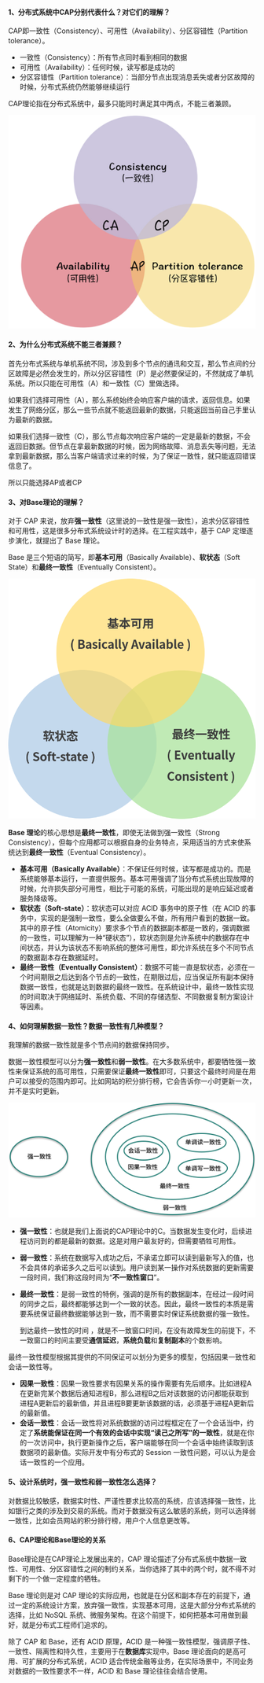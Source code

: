 #### 1、分布式系统中CAP分别代表什么？对它们的理解？

CAP即一致性（Consistency）、可用性（Availability）、分区容错性（Partition tolerance）。

- 一致性（Consistency）：所有节点同时看到相同的数据
- 可用性（Availability）：任何时候，读写都是成功的
- 分区容错性（Partition tolerance）：当部分节点出现消息丢失或者分区故障的时候，分布式系统仍然能够继续运行

CAP理论指在分布式系统中，最多只能同时满足其中两点，不能三者兼顾。

![cap](分布式系统CAP理论.assets/cap.png)

#### 2、为什么分布式系统不能三者兼顾？

首先分布式系统与单机系统不同，涉及到多个节点的通讯和交互，那么节点间的分区故障是必然会发生的，所以分区容错性（P）是必然要保证的，不然就成了单机系统。所以只能在可用性（A）和一致性（C）里做选择。

如果我们选择可用性（A），那么系统始终会响应客户端的请求，返回信息。如果发生了网络分区，那么一些节点就不能返回最新的数据，只能返回当前自己手里认为最新的数据。

如果我们选择一致性（C），那么节点每次响应客户端的一定是最新的数据，不会返回旧数据。但节点在拿最新数据的时候，因为网络故障、消息丢失等问题，无法拿到最新数据，那么当客户端请求过来的时候，为了保证一致性，就只能返回错误信息了。

所以只能选择AP或者CP

#### 3、对Base理论的理解？

对于 CAP 来说，放弃**强一致性**（这里说的一致性是强一致性），追求分区容错性和可用性，这是很多分布式系统设计时的选择。在工程实践中，基于 CAP 定理逐步演化，就提出了 Base 理论。

Base 是三个短语的简写，即**基本可用**（Basically Available）、**软状态**（Soft State）和**最终一致性**（Eventually Consistent）。

![img](分布式系统CAP理论.assets/Base.png)

**Base 理论**的核心思想是**最终一致性**，即使无法做到强一致性（Strong Consistency），但每个应用都可以根据自身的业务特点，采用适当的方式来使系统达到**最终一致性**（Eventual Consistency）。

- **基本可用（Basically Available）**：不保证任何时候，读写都是成功的。而是系统能够基本运行，一直提供服务。基本可用强调了当分布式系统出现故障的时候，允许损失部分可用性，相比于可能的系统，可能出现的是响应延迟或者服务降级等。
- **软状态（Soft-state）**：软状态可以对应 ACID 事务中的原子性（在 ACID 的事务中，实现的是强制一致性，要么全做要么不做，所有用户看到的数据一致。其中的原子性（Atomicity）要求多个节点的数据副本都是一致的，强调数据的一致性，可以理解为一种“硬状态”），软状态则是允许系统中的数据存在中间状态，并认为该状态不影响系统的整体可用性，即允许系统在多个不同节点的数据副本存在数据延时。
- **最终一致性（Eventually Consistent）**：数据不可能一直是软状态，必须在一个时间期限之后达到各个节点的一致性，在期限过后，应当保证所有副本保持数据一致性，也就是达到数据的最终一致性。在系统设计中，最终一致性实现的时间取决于网络延时、系统负载、不同的存储选型、不同数据复制方案设计等因素。

#### 4、如何理解数据一致性？数据一致性有几种模型？

我理解的数据一致性就是多个节点间的数据保持同步。

数据一致性模型可以分为**强一致性**和**弱一致性**。在大多数系统中，都要牺牲强一致性来保证系统的高可用性，只需要保证**最终一致性**即可，只要这个最终时间是在用户可以接受的范围内即可。比如网站的积分排行榜，它会告诉你一小时更新一次，并不是实时更新。

![img](分布式系统CAP理论.assets/Consistency.png)

- **强一致性**：也就是我们上面说的CAP理论中的C。当数据发生变化时，后续进程访问到的都是最新的数据。这是对用户最友好的，但需要牺牲可用性。

- **弱一致性**：系统在数据写入成功之后，不承诺立即可以读到最新写入的值，也不会具体的承诺多久之后可以读到。用户读到某一操作对系统数据的更新需要一段时间，我们称这段时间为“**不一致性窗口**”。

- **最终一致性**：是弱一致性的特例，强调的是所有的数据副本，在经过一段时间的同步之后，最终都能够达到一个一致的状态。因此，最终一致性的本质是需要系统保证最终数据能够达到一致，而不需要实时保证系统数据的强一致性。

  到达最终一致性的时间 ，就是不一致窗口时间，在没有故障发生的前提下，不一致窗口的时间主要受**通信延迟**，**系统负载**和**复制副本**的个数影响。

最终一致性模型根据其提供的不同保证可以划分为更多的模型，包括因果一致性和会话一致性等。

- **因果一致性**：因果一致性要求有因果关系的操作需要有先后顺序。比如进程A在更新完某个数据后通知进程B，那么进程B之后对该数据的访问都能获取到进程A更新后的最新值，并且进程B要更新该数据的话，必须基于进程A更新后的最新值。
- **会话一致性**：会话一致性将对系统数据的访问过程框定在了一个会话当中，约定了**系统能保证在同一个有效的会话中实现“读己之所写”的一致性**，就是在你的一次访问中，执行更新操作之后，客户端能够在同一个会话中始终读取到该数据项的最新值。实际开发中有分布式的 Session 一致性问题，可以认为是会话一致性的一个应用。

#### 5、设计系统时，强一致性和弱一致性怎么选择？

对数据比较敏感，数据实时性、严谨性要求比较高的系统，应该选择强一致性，比如银行之类的涉及到交易的系统。而对于数据没有这么敏感的系统，则可以选择弱一致性，比如会员网站的积分排行榜，用户个人信息更改等。

#### 6、CAP理论和Base理论的关系

Base理论是在CAP理论上发展出来的，CAP 理论描述了分布式系统中数据一致性、可用性、分区容错性之间的制约关系，当你选择了其中的两个时，就不得不对剩下的一个做一定程度的牺牲。

Base 理论则是对 CAP 理论的实际应用，也就是在分区和副本存在的前提下，通过一定的系统设计方案，放弃强一致性，实现基本可用，这是大部分分布式系统的选择，比如 NoSQL 系统、微服务架构。在这个前提下，如何把基本可用做到最好，就是分布式工程师们追求的。

除了 CAP 和 Base，还有 ACID 原理，ACID 是一种强一致性模型，强调原子性、一致性、隔离性和持久性，主要用于在**数据库**实现中。Base 理论面向的是高可用、可扩展的分布式系统，ACID 适合传统金融等业务，在实际场景中，不同业务对数据的一致性要求不一样，ACID 和 Base 理论往往会结合使用。

